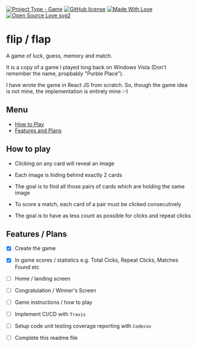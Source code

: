 [![Project Type - Game](https://img.shields.io/badge/Type-GAME-blueviolet.svg)](https://github.com/codotronix/flip-flap)
[![GitHub license](https://img.shields.io/badge/License-MIT-blue.svg)](https://github.com/codotronix/flip-flap/blob/master/LICENSE)
[![Made With Love](https://img.shields.io/badge/Made%20With-Love-orange.svg)](https://github.com/codotronix/flip-flap)
[![Open Source Love svg2](https://badges.frapsoft.com/os/v2/open-source.svg?v=103)](https://github.com/codotronix/flip-flap)

# flip / flap
A game of luck, guess, memory and match. 

It is a copy of a game I played long back on Windows Vista (Don't remember the name, propbably "Purble Place"). 

I have wrote the game in React JS from scratch. So, though the game idea is not mine, the implementation is entirely mine :-)



## Menu

- [How to Play](https://github.com/codotronix/flip-flap#how-to-play)
- [Features and Plans](https://github.com/codotronix/flip-flap#features--plans)



## How to play

- Clicking on any card will reveal an image

- Each image is hiding behind exactly 2 cards

- The goal is to find all those pairs of cards which are holding the same image

- To score a match, each card of a pair must be clicked consecutively

- The goal is to have as less count as possible for clicks and repeat clicks


## Features / Plans

- [x] Create the game

- [x] In game scores / statistics e.g. Total Cicks, Repeat Clicks, Matches Found etc

- [ ] Home / landing screen

- [ ] Congratulation / Winner's Screen

- [ ] Game instructions / how to play

- [ ] Implement CI/CD with `Travis`

- [ ] Setup code unit testing coverage reporting with `Codecov` 

- [ ] Complete this readme file
